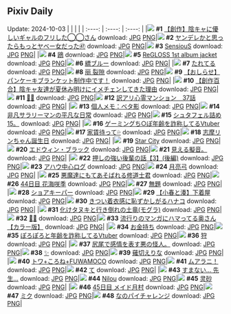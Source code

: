 ## Pixiv Daily
Update: 2024-10-03
|      |      |      |
| :----: | :----: | :----: |
|![](https://pixiv.microyu.workers.dev/c/240x480/img-master/img/2024/10/01/18/19/21/122940665_p0_master1200.jpg) **#1** [【創作】陰キャに優しいギャルのフリした◯◯さん](https://www.pixiv.net/artworks/122940665) download: [JPG](https://pixiv.microyu.workers.dev/img-original/img/2024/10/01/18/19/21/122940665_p0.jpg) [PNG](https://pixiv.microyu.workers.dev/img-original/img/2024/10/01/18/19/21/122940665_p0.png)|![](https://pixiv.microyu.workers.dev/c/240x480/img-master/img/2024/10/01/00/02/46/122922910_p0_master1200.jpg) **#2** [ヤンデレかと思ったらもっとヤベー女だった㊼](https://www.pixiv.net/artworks/122922910) download: [JPG](https://pixiv.microyu.workers.dev/img-original/img/2024/10/01/00/02/46/122922910_p0.jpg) [PNG](https://pixiv.microyu.workers.dev/img-original/img/2024/10/01/00/02/46/122922910_p0.png)|![](https://pixiv.microyu.workers.dev/c/240x480/img-master/img/2024/10/01/02/04/40/122926497_p0_master1200.jpg) **#3** [SensiouS](https://www.pixiv.net/artworks/122926497) download: [JPG](https://pixiv.microyu.workers.dev/img-original/img/2024/10/01/02/04/40/122926497_p0.jpg) [PNG](https://pixiv.microyu.workers.dev/img-original/img/2024/10/01/02/04/40/122926497_p0.png)|
|![](https://pixiv.microyu.workers.dev/c/240x480/img-master/img/2024/10/01/10/07/33/122932547_p0_master1200.jpg) **#4** [鴎](https://www.pixiv.net/artworks/122932547) download: [JPG](https://pixiv.microyu.workers.dev/img-original/img/2024/10/01/10/07/33/122932547_p0.jpg) [PNG](https://pixiv.microyu.workers.dev/img-original/img/2024/10/01/10/07/33/122932547_p0.png)|![](https://pixiv.microyu.workers.dev/c/240x480/img-master/img/2024/10/01/00/05/00/122923095_p0_master1200.jpg) **#5** [ReGLOSS 1st album jacket](https://www.pixiv.net/artworks/122923095) download: [JPG](https://pixiv.microyu.workers.dev/img-original/img/2024/10/01/00/05/00/122923095_p0.jpg) [PNG](https://pixiv.microyu.workers.dev/img-original/img/2024/10/01/00/05/00/122923095_p0.png)|![](https://pixiv.microyu.workers.dev/c/240x480/img-master/img/2024/10/01/17/36/47/122939508_p0_master1200.jpg) **#6** [縹ブルー](https://www.pixiv.net/artworks/122939508) download: [JPG](https://pixiv.microyu.workers.dev/img-original/img/2024/10/01/17/36/47/122939508_p0.jpg) [PNG](https://pixiv.microyu.workers.dev/img-original/img/2024/10/01/17/36/47/122939508_p0.png)|
|![](https://pixiv.microyu.workers.dev/c/240x480/img-master/img/2024/10/01/00/19/44/122923720_p0_master1200.jpg) **#7** [たれてる](https://www.pixiv.net/artworks/122923720) download: [JPG](https://pixiv.microyu.workers.dev/img-original/img/2024/10/01/00/19/44/122923720_p0.jpg) [PNG](https://pixiv.microyu.workers.dev/img-original/img/2024/10/01/00/19/44/122923720_p0.png)|![](https://pixiv.microyu.workers.dev/c/240x480/img-master/img/2024/10/01/00/04/02/122923014_p0_master1200.jpg) **#8** [丽 裂隙](https://www.pixiv.net/artworks/122923014) download: [JPG](https://pixiv.microyu.workers.dev/img-original/img/2024/10/01/00/04/02/122923014_p0.jpg) [PNG](https://pixiv.microyu.workers.dev/img-original/img/2024/10/01/00/04/02/122923014_p0.png)|![](https://pixiv.microyu.workers.dev/c/240x480/img-master/img/2024/10/01/16/57/50/122938669_p0_master1200.jpg) **#9** [【おしらせ】パンケーキブランケット制作中です！](https://www.pixiv.net/artworks/122938669) download: [JPG](https://pixiv.microyu.workers.dev/img-original/img/2024/10/01/16/57/50/122938669_p0.jpg) [PNG](https://pixiv.microyu.workers.dev/img-original/img/2024/10/01/16/57/50/122938669_p0.png)|
|![](https://pixiv.microyu.workers.dev/c/240x480/img-master/img/2024/10/01/19/14/37/122942163_p0_master1200.jpg) **#10** [【創作百合】陰キャ友達が夏休み明けにイメチェンしてきた理由](https://www.pixiv.net/artworks/122942163) download: [JPG](https://pixiv.microyu.workers.dev/img-original/img/2024/10/01/19/14/37/122942163_p0.jpg) [PNG](https://pixiv.microyu.workers.dev/img-original/img/2024/10/01/19/14/37/122942163_p0.png)|![](https://pixiv.microyu.workers.dev/c/240x480/img-master/img/2024/10/01/00/01/15/122922729_p0_master1200.jpg) **#11** [🧛‍♀️](https://www.pixiv.net/artworks/122922729) download: [JPG](https://pixiv.microyu.workers.dev/img-original/img/2024/10/01/00/01/15/122922729_p0.jpg) [PNG](https://pixiv.microyu.workers.dev/img-original/img/2024/10/01/00/01/15/122922729_p0.png)|![](https://pixiv.microyu.workers.dev/c/240x480/img-master/img/2024/10/01/12/55/36/122934935_p0_master1200.jpg) **#12** [訳アリ心霊マンション　37話](https://www.pixiv.net/artworks/122934935) download: [JPG](https://pixiv.microyu.workers.dev/img-original/img/2024/10/01/12/55/36/122934935_p0.jpg) [PNG](https://pixiv.microyu.workers.dev/img-original/img/2024/10/01/12/55/36/122934935_p0.png)|
|![](https://pixiv.microyu.workers.dev/c/240x480/img-master/img/2024/10/01/06/00/07/122929483_p0_master1200.jpg) **#13** [個人メモ：ベタ影](https://www.pixiv.net/artworks/122929483) download: [JPG](https://pixiv.microyu.workers.dev/img-original/img/2024/10/01/06/00/07/122929483_p0.jpg) [PNG](https://pixiv.microyu.workers.dev/img-original/img/2024/10/01/06/00/07/122929483_p0.png)|![](https://pixiv.microyu.workers.dev/c/240x480/img-master/img/2024/10/02/12/00/55/122962605_p0_master1200.jpg) **#14** [非凡サラリーマンの平凡な日常](https://www.pixiv.net/artworks/122962605) download: [JPG](https://pixiv.microyu.workers.dev/img-original/img/2024/10/02/12/00/55/122962605_p0.jpg) [PNG](https://pixiv.microyu.workers.dev/img-original/img/2024/10/02/12/00/55/122962605_p0.png)|![](https://pixiv.microyu.workers.dev/c/240x480/img-master/img/2024/10/02/13/40/26/122964062_p0_master1200.jpg) **#15** [シュタフェル詰め15。](https://www.pixiv.net/artworks/122964062) download: [JPG](https://pixiv.microyu.workers.dev/img-original/img/2024/10/02/13/40/26/122964062_p0.jpg) [PNG](https://pixiv.microyu.workers.dev/img-original/img/2024/10/02/13/40/26/122964062_p0.png)|
|![](https://pixiv.microyu.workers.dev/c/240x480/img-master/img/2024/10/01/21/12/00/122945870_p0_master1200.jpg) **#16** [ゲーミングち○ぽ年齢を詐称してるVtuber](https://www.pixiv.net/artworks/122945870) download: [JPG](https://pixiv.microyu.workers.dev/img-original/img/2024/10/01/21/12/00/122945870_p0.jpg) [PNG](https://pixiv.microyu.workers.dev/img-original/img/2024/10/01/21/12/00/122945870_p0.png)|![](https://pixiv.microyu.workers.dev/c/240x480/img-master/img/2024/10/01/00/00/20/122922574_p0_master1200.jpg) **#17** [家賃待って💦](https://www.pixiv.net/artworks/122922574) download: [JPG](https://pixiv.microyu.workers.dev/img-original/img/2024/10/01/00/00/20/122922574_p0.jpg) [PNG](https://pixiv.microyu.workers.dev/img-original/img/2024/10/01/00/00/20/122922574_p0.png)|![](https://pixiv.microyu.workers.dev/c/240x480/img-master/img/2024/10/01/17/33/44/122939446_p0_master1200.jpg) **#18** [志摩リンちゃん誕生日](https://www.pixiv.net/artworks/122939446) download: [JPG](https://pixiv.microyu.workers.dev/img-original/img/2024/10/01/17/33/44/122939446_p0.jpg) [PNG](https://pixiv.microyu.workers.dev/img-original/img/2024/10/01/17/33/44/122939446_p0.png)|
|![](https://pixiv.microyu.workers.dev/c/240x480/img-master/img/2024/10/01/00/00/08/122922527_p0_master1200.jpg) **#19** [Star City](https://www.pixiv.net/artworks/122922527) download: [JPG](https://pixiv.microyu.workers.dev/img-original/img/2024/10/01/00/00/08/122922527_p0.jpg) [PNG](https://pixiv.microyu.workers.dev/img-original/img/2024/10/01/00/00/08/122922527_p0.png)|![](https://pixiv.microyu.workers.dev/c/240x480/img-master/img/2024/10/01/01/36/19/122925919_p0_master1200.jpg) **#20** [エドウィン・ブラック](https://www.pixiv.net/artworks/122925919) download: [JPG](https://pixiv.microyu.workers.dev/img-original/img/2024/10/01/01/36/19/122925919_p0.jpg) [PNG](https://pixiv.microyu.workers.dev/img-original/img/2024/10/01/01/36/19/122925919_p0.png)|![](https://pixiv.microyu.workers.dev/c/240x480/img-master/img/2024/10/02/13/11/06/122963640_p0_master1200.jpg) **#21** [見える擬音。](https://www.pixiv.net/artworks/122963640) download: [JPG](https://pixiv.microyu.workers.dev/img-original/img/2024/10/02/13/11/06/122963640_p0.jpg) [PNG](https://pixiv.microyu.workers.dev/img-original/img/2024/10/02/13/11/06/122963640_p0.png)|
|![](https://pixiv.microyu.workers.dev/c/240x480/img-master/img/2024/10/01/00/06/48/122923197_p0_master1200.jpg) **#22** [押しの強い後輩の話【3】(後編)](https://www.pixiv.net/artworks/122923197) download: [JPG](https://pixiv.microyu.workers.dev/img-original/img/2024/10/01/00/06/48/122923197_p0.jpg) [PNG](https://pixiv.microyu.workers.dev/img-original/img/2024/10/01/00/06/48/122923197_p0.png)|![](https://pixiv.microyu.workers.dev/c/240x480/img-master/img/2024/10/02/00/09/41/122952125_p0_master1200.jpg) **#23** [アハウ中心ログ](https://www.pixiv.net/artworks/122952125) download: [JPG](https://pixiv.microyu.workers.dev/img-original/img/2024/10/02/00/09/41/122952125_p0.jpg) [PNG](https://pixiv.microyu.workers.dev/img-original/img/2024/10/02/00/09/41/122952125_p0.png)|![](https://pixiv.microyu.workers.dev/c/240x480/img-master/img/2024/10/01/16/55/10/122938623_p0_master1200.jpg) **#24** [月亮弓](https://www.pixiv.net/artworks/122938623) download: [JPG](https://pixiv.microyu.workers.dev/img-original/img/2024/10/01/16/55/10/122938623_p0.jpg) [PNG](https://pixiv.microyu.workers.dev/img-original/img/2024/10/01/16/55/10/122938623_p0.png)|
|![](https://pixiv.microyu.workers.dev/c/240x480/img-master/img/2024/10/02/19/16/48/122970547_p0_master1200.jpg) **#25** [悪魔達にもてあそばれる修道士君](https://www.pixiv.net/artworks/122970547) download: [JPG](https://pixiv.microyu.workers.dev/img-original/img/2024/10/02/19/16/48/122970547_p0.jpg) [PNG](https://pixiv.microyu.workers.dev/img-original/img/2024/10/02/19/16/48/122970547_p0.png)|![](https://pixiv.microyu.workers.dev/c/240x480/img-master/img/2024/10/01/08/17/06/122931211_p0_master1200.jpg) **#26** [44日目 花海咲季](https://www.pixiv.net/artworks/122931211) download: [JPG](https://pixiv.microyu.workers.dev/img-original/img/2024/10/01/08/17/06/122931211_p0.jpg) [PNG](https://pixiv.microyu.workers.dev/img-original/img/2024/10/01/08/17/06/122931211_p0.png)|![](https://pixiv.microyu.workers.dev/c/240x480/img-master/img/2024/10/01/20/27/06/122944314_p0_master1200.jpg) **#27** [無題](https://www.pixiv.net/artworks/122944314) download: [JPG](https://pixiv.microyu.workers.dev/img-original/img/2024/10/01/20/27/06/122944314_p0.jpg) [PNG](https://pixiv.microyu.workers.dev/img-original/img/2024/10/01/20/27/06/122944314_p0.png)|
|![](https://pixiv.microyu.workers.dev/c/240x480/img-master/img/2024/10/01/00/01/43/122922817_p0_master1200.jpg) **#28** [ショアキーパー](https://www.pixiv.net/artworks/122922817) download: [JPG](https://pixiv.microyu.workers.dev/img-original/img/2024/10/01/00/01/43/122922817_p0.jpg) [PNG](https://pixiv.microyu.workers.dev/img-original/img/2024/10/01/00/01/43/122922817_p0.png)|![](https://pixiv.microyu.workers.dev/c/240x480/img-master/img/2024/10/01/21/00/09/122945369_p0_master1200.jpg) **#29** [【小春と湊】下着屋](https://www.pixiv.net/artworks/122945369) download: [JPG](https://pixiv.microyu.workers.dev/img-original/img/2024/10/01/21/00/09/122945369_p0.jpg) [PNG](https://pixiv.microyu.workers.dev/img-original/img/2024/10/01/21/00/09/122945369_p0.png)|![](https://pixiv.microyu.workers.dev/c/240x480/img-master/img/2024/10/01/00/36/11/122924336_p0_master1200.jpg) **#30** [きつい着衣感に恥ずかしがるハナコ](https://www.pixiv.net/artworks/122924336) download: [JPG](https://pixiv.microyu.workers.dev/img-original/img/2024/10/01/00/36/11/122924336_p0.jpg) [PNG](https://pixiv.microyu.workers.dev/img-original/img/2024/10/01/00/36/11/122924336_p0.png)|
|![](https://pixiv.microyu.workers.dev/c/240x480/img-master/img/2024/10/02/00/02/22/122951805_p0_master1200.jpg) **#31** [化けタヌキと行き倒れの土竜(モグラ)](https://www.pixiv.net/artworks/122951805) download: [JPG](https://pixiv.microyu.workers.dev/img-original/img/2024/10/02/00/02/22/122951805_p0.jpg) [PNG](https://pixiv.microyu.workers.dev/img-original/img/2024/10/02/00/02/22/122951805_p0.png)|![](https://pixiv.microyu.workers.dev/c/240x480/img-master/img/2024/10/01/00/00/12/122922541_p0_master1200.jpg) **#32** [🥀🎩](https://www.pixiv.net/artworks/122922541) download: [JPG](https://pixiv.microyu.workers.dev/img-original/img/2024/10/01/00/00/12/122922541_p0.jpg) [PNG](https://pixiv.microyu.workers.dev/img-original/img/2024/10/01/00/00/12/122922541_p0.png)|![](https://pixiv.microyu.workers.dev/c/240x480/img-master/img/2024/10/01/00/01/07/122922710_p0_master1200.jpg) **#33** [流行りのマンガにハマってる奥さん【カラー版】](https://www.pixiv.net/artworks/122922710) download: [JPG](https://pixiv.microyu.workers.dev/img-original/img/2024/10/01/00/01/07/122922710_p0.jpg) [PNG](https://pixiv.microyu.workers.dev/img-original/img/2024/10/01/00/01/07/122922710_p0.png)|
|![](https://pixiv.microyu.workers.dev/c/240x480/img-master/img/2024/10/02/22/22/19/122976182_p0_master1200.jpg) **#34** [お金持ち](https://www.pixiv.net/artworks/122976182) download: [JPG](https://pixiv.microyu.workers.dev/img-original/img/2024/10/02/22/22/19/122976182_p0.jpg) [PNG](https://pixiv.microyu.workers.dev/img-original/img/2024/10/02/22/22/19/122976182_p0.png)|![](https://pixiv.microyu.workers.dev/c/240x480/img-master/img/2024/10/02/21/07/44/122973724_p0_master1200.jpg) **#35** [ぽろぽろと年齢を詐称してるVtuber](https://www.pixiv.net/artworks/122973724) download: [JPG](https://pixiv.microyu.workers.dev/img-original/img/2024/10/02/21/07/44/122973724_p0.jpg) [PNG](https://pixiv.microyu.workers.dev/img-original/img/2024/10/02/21/07/44/122973724_p0.png)|![](https://pixiv.microyu.workers.dev/c/240x480/img-master/img/2024/10/01/00/06/46/122923195_p0_master1200.jpg) **#36** [狩](https://www.pixiv.net/artworks/122923195) download: [JPG](https://pixiv.microyu.workers.dev/img-original/img/2024/10/01/00/06/46/122923195_p0.jpg) [PNG](https://pixiv.microyu.workers.dev/img-original/img/2024/10/01/00/06/46/122923195_p0.png)|
|![](https://pixiv.microyu.workers.dev/c/240x480/img-master/img/2024/10/02/01/14/31/122950029_p0_master1200.jpg) **#37** [尻尾で感情を表す悪の怪人。](https://www.pixiv.net/artworks/122950029) download: [JPG](https://pixiv.microyu.workers.dev/img-original/img/2024/10/02/01/14/31/122950029_p0.jpg) [PNG](https://pixiv.microyu.workers.dev/img-original/img/2024/10/02/01/14/31/122950029_p0.png)|![](https://pixiv.microyu.workers.dev/c/240x480/img-master/img/2024/10/01/08/49/43/122931600_p0_master1200.jpg) **#38** [✨](https://www.pixiv.net/artworks/122931600) download: [JPG](https://pixiv.microyu.workers.dev/img-original/img/2024/10/01/08/49/43/122931600_p0.jpg) [PNG](https://pixiv.microyu.workers.dev/img-original/img/2024/10/01/08/49/43/122931600_p0.png)|![](https://pixiv.microyu.workers.dev/c/240x480/img-master/img/2024/10/01/00/01/41/122922810_p0_master1200.jpg) **#39** [薙切えりな](https://www.pixiv.net/artworks/122922810) download: [JPG](https://pixiv.microyu.workers.dev/img-original/img/2024/10/01/00/01/41/122922810_p0.jpg) [PNG](https://pixiv.microyu.workers.dev/img-original/img/2024/10/01/00/01/41/122922810_p0.png)|
|![](https://pixiv.microyu.workers.dev/c/240x480/img-master/img/2024/10/01/00/30/29/122924134_p0_master1200.jpg) **#40** [トワ+ころね+FUWAMOCO](https://www.pixiv.net/artworks/122924134) download: [JPG](https://pixiv.microyu.workers.dev/img-original/img/2024/10/01/00/30/29/122924134_p0.jpg) [PNG](https://pixiv.microyu.workers.dev/img-original/img/2024/10/01/00/30/29/122924134_p0.png)|![](https://pixiv.microyu.workers.dev/c/240x480/img-master/img/2024/10/01/00/36/41/122924355_p0_master1200.jpg) **#41** [ムアラニ！](https://www.pixiv.net/artworks/122924355) download: [JPG](https://pixiv.microyu.workers.dev/img-original/img/2024/10/01/00/36/41/122924355_p0.jpg) [PNG](https://pixiv.microyu.workers.dev/img-original/img/2024/10/01/00/36/41/122924355_p0.png)|![](https://pixiv.microyu.workers.dev/c/240x480/img-master/img/2024/10/02/04/30/01/122956875_p0_master1200.jpg) **#42** [て](https://www.pixiv.net/artworks/122956875) download: [JPG](https://pixiv.microyu.workers.dev/img-original/img/2024/10/02/04/30/01/122956875_p0.jpg) [PNG](https://pixiv.microyu.workers.dev/img-original/img/2024/10/02/04/30/01/122956875_p0.png)|
|![](https://pixiv.microyu.workers.dev/c/240x480/img-master/img/2024/10/01/15/26/10/122937171_p0_master1200.jpg) **#43** [すまない… 先生…](https://www.pixiv.net/artworks/122937171) download: [JPG](https://pixiv.microyu.workers.dev/img-original/img/2024/10/01/15/26/10/122937171_p0.jpg) [PNG](https://pixiv.microyu.workers.dev/img-original/img/2024/10/01/15/26/10/122937171_p0.png)|![](https://pixiv.microyu.workers.dev/c/240x480/img-master/img/2024/10/02/10/11/11/122960991_p0_master1200.jpg) **#44** [Nilou](https://www.pixiv.net/artworks/122960991) download: [JPG](https://pixiv.microyu.workers.dev/img-original/img/2024/10/02/10/11/11/122960991_p0.jpg) [PNG](https://pixiv.microyu.workers.dev/img-original/img/2024/10/02/10/11/11/122960991_p0.png)|![](https://pixiv.microyu.workers.dev/c/240x480/img-master/img/2024/10/02/17/25/48/122967817_p0_master1200.jpg) **#45** [灵砂](https://www.pixiv.net/artworks/122967817) download: [JPG](https://pixiv.microyu.workers.dev/img-original/img/2024/10/02/17/25/48/122967817_p0.jpg) [PNG](https://pixiv.microyu.workers.dev/img-original/img/2024/10/02/17/25/48/122967817_p0.png)|
|![](https://pixiv.microyu.workers.dev/c/240x480/img-master/img/2024/10/02/08/49/45/122959938_p0_master1200.jpg) **#46** [45日目 メイド月村](https://www.pixiv.net/artworks/122959938) download: [JPG](https://pixiv.microyu.workers.dev/img-original/img/2024/10/02/08/49/45/122959938_p0.jpg) [PNG](https://pixiv.microyu.workers.dev/img-original/img/2024/10/02/08/49/45/122959938_p0.png)|![](https://pixiv.microyu.workers.dev/c/240x480/img-master/img/2024/10/01/00/00/22/122922583_p0_master1200.jpg) **#47** [ミク](https://www.pixiv.net/artworks/122922583) download: [JPG](https://pixiv.microyu.workers.dev/img-original/img/2024/10/01/00/00/22/122922583_p0.jpg) [PNG](https://pixiv.microyu.workers.dev/img-original/img/2024/10/01/00/00/22/122922583_p0.png)|![](https://pixiv.microyu.workers.dev/c/240x480/img-master/img/2024/10/01/00/00/24/122922587_p0_master1200.jpg) **#48** [なのパイチャレンジ](https://www.pixiv.net/artworks/122922587) download: [JPG](https://pixiv.microyu.workers.dev/img-original/img/2024/10/01/00/00/24/122922587_p0.jpg) [PNG](https://pixiv.microyu.workers.dev/img-original/img/2024/10/01/00/00/24/122922587_p0.png)|
